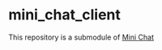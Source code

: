 # mini_chat_client
This repository is a submodule of [Mini Chat](https://github.com/SimardCodeTard/mini_chat)
